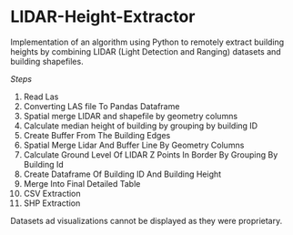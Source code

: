 # LIDAR-Height-Extractor
Implementation of an algorithm using Python to remotely extract building heights by combining LIDAR (Light Detection and Ranging) datasets and building shapefiles.

*Steps*
1. Read Las
2. Converting LAS file To Pandas Dataframe
3. Spatial merge LIDAR and shapefile by geometry columns
4. Calculate median height of building by grouping by building ID
5. Create Buffer From The Building Edges
6. Spatial Merge Lidar And Buffer Line By Geometry Columns
7. Calculate Ground Level Of LIDAR Z Points In Border By Grouping By Building Id
8. Create Dataframe Of Building ID And Building Height
9. Merge Into Final Detailed Table
10. CSV Extraction
11. SHP Extraction

Datasets ad visualizations cannot be displayed as they were proprietary.
